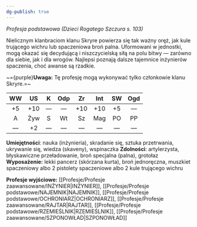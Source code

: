 ```yaml
---
dg-publish: true
---
```

*Profesja podstawowa (Dzieci Rogatego Szczura s. 103)*

Nielicznym klanbraciom klanu Skryre powierza się tak ważny oręż, jak kule trującego wichru lub spaczeniowa broń palna. Uformowani w jednostki, mogą okazać się decydującą i niszczycielską siłą na polu bitwy — zarówno dla siebie, jak i dla wrogów. Najlepsi poznają dalsze tajemnice inżynierów spaczenia, choć awanse są rzadkie.

~={purple}**Uwaga:** Tę profesję mogą wykonywać tylko członkowie klanu Skryre.=~

| WW  | US  |  K  | Odp | Zr  | Int | SW  | Ogd |
| :-: | :-: | :-: | :-: | :-: | :-: | :-: | :-: |
| +5  | +10 |  —  |  —  | +10 | +10 | +5  |  —  |
|  A  | Żyw |  S  | Wt  | Sz  | Mag | PO  | PP  |
|  —  | +2  |  —  |  —  |  —  |  —  |  —  |  —  |
**Umiejętności**: nauka (inżynieria), skradanie się, sztuka przetrwania, ukrywanie się, wiedza (skaveny), wspinaczka
**Zdolności**: artylerzysta, błyskawiczne przeładowanie, broń specjalna (palna), grotołaz
**Wyposażenie:** lekki pancerz (skórzana kurta), broń jednoręczna, muszkiet spaczeniowy albo 2 pistolety spaczeniowe albo 2 kule trującego wichru

**Profesje wyjściowe:** [[Profesje/Profesje zaawansowane/INŻYNIER\|INŻYNIER]], [[Profesje/Profesje podstawowe/NAJEMNIK\|NAJEMNIK]], [[Profesje/Profesje podstawowe/OCHRONIARZ\|OCHRONIARZ]], [[Profesje/Profesje zaawansowane/RAJTAR\|RAJTAR]], [[Profesje/Profesje podstawowe/RZEMIEŚLNIK\|RZEMIEŚLNIK]], [[Profesje/Profesje zaawansowane/SZPONOWŁAD\|SZPONOWŁAD]]